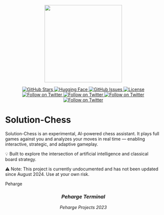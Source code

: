 <p align="center">
    <img src="https://github.com/Peharge/Solution/blob/main/images-readme/solution.ico" width="250"/>
</p>

<div align="center">
    <a href="">
        <img alt="GitHub Stars" src="https://img.shields.io/badge/Solution-Chess-blue">
    </a>
    <a href="">
        <img alt="Hugging Face" src="https://img.shields.io/badge/Peharge-8A2BE2">
    </a>
    <a href="">
        <img alt="GitHub Issues" src="https://img.shields.io/badge/%F0%9F%A4%97%20Hugging%20Face-Spaces-blue">
    </a>
    <a href="">
        <img alt="License" src="https://img.shields.io/badge/-python-gray?logo=python">
    </a>
    <a href="">
        <img alt="Follow on Twitter" src="https://img.shields.io/badge/-C++-blue?logo=cplusplus">
    </a>
    <a href="">
        <img alt="Follow on Twitter" src="https://img.shields.io/badge/-C-blue?logo=c">
    </a>
    <a href="">
        <img alt="Follow on Twitter" src="https://img.shields.io/badge/Jupyter-notebook-brightgreen">
    </a>
    <a href="">
        <img alt="Follow on Twitter" src="https://img.shields.io/badge/Google-Colab-red">
    </a>
</div>

# Solution-Chess

Solution-Chess is an experimental, AI-powered chess assistant. It plays full games against you and analyzes your moves in real time — enabling interactive, strategic, and adaptive gameplay.

💡 Built to explore the intersection of artificial intelligence and classical board strategy.

⚠️ Note: This project is currently undocumented and has not been updated since August 2024. Use at your own risk.

Peharge

<div align="center">

### **_Peharge Terminal_**
_Peharge Projects 2023_

</div>